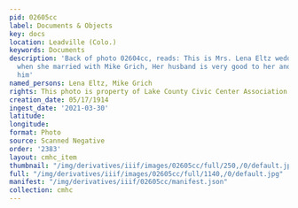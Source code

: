 ```yaml
---
pid: 02605cc
label: Documents & Objects
key: docs
location: Leadville (Colo.)
keywords: Documents
description: 'Back of photo 02604cc, reads: This is Mrs. Lena Eltz wedding picture,
  when she married with Mike Grich, Her husband is very good to her and she likes
  him'
named_persons: Lena Eltz, Mike Grich
rights: This photo is property of Lake County Civic Center Association.
creation_date: 05/17/1914
ingest_date: '2021-03-30'
latitude: 
longitude: 
format: Photo
source: Scanned Negative
order: '2383'
layout: cmhc_item
thumbnail: "/img/derivatives/iiif/images/02605cc/full/250,/0/default.jpg"
full: "/img/derivatives/iiif/images/02605cc/full/1140,/0/default.jpg"
manifest: "/img/derivatives/iiif/02605cc/manifest.json"
collection: cmhc
---
```


